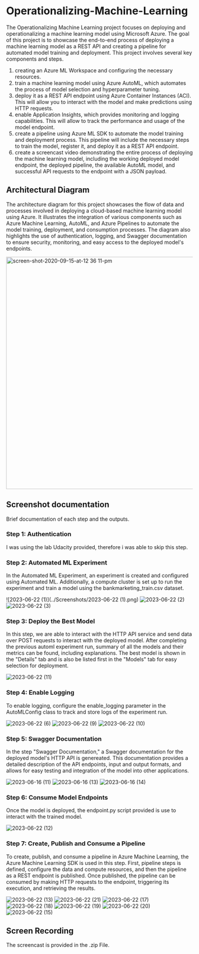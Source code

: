 # Operationalizing-Machine-Learning

The Operationalizing Machine Learning project focuses on deploying and operationalizing a machine learning model using Microsoft Azure. The goal of this project is to showcase the end-to-end process of deploying a machine learning model as a REST API and creating a pipeline for automated model training and deployment.
This project involves several key components and steps. 

1. creating an Azure ML Workspace and configuring the necessary resources. 
2. train a machine learning model using Azure AutoML, which automates the process of model selection and hyperparameter tuning.
3. deploy it as a REST API endpoint using Azure Container Instances (ACI). This will allow you to interact with the model and make predictions using HTTP requests.
4.  enable Application Insights, which provides monitoring and logging capabilities. This will allow to track the performance and usage of the model endpoint.
5. create a pipeline using Azure ML SDK to automate the model training and deployment process. This pipeline will include the necessary steps to train the model, register it, and deploy it as a REST API endpoint.
6. create a screencast video demonstrating the entire process of deploying the machine learning model, including the working deployed model endpoint, the deployed pipeline, the available AutoML model, and successful API requests to the endpoint with a JSON payload.



## Architectural Diagram
The architecture diagram for this project showcases the flow of data and processes involved in deploying a cloud-based machine learning model using Azure. It illustrates the integration of various components such as Azure Machine Learning, AutoML, and Azure Pipelines to automate the model training, deployment, and consumption processes. The diagram also highlights the use of authentication, logging, and Swagger documentation to ensure security, monitoring, and easy access to the deployed model's endpoints.

<img width="626" alt="screen-shot-2020-09-15-at-12 36 11-pm" src="https://github.com/ewellmann/Operationalizing-Machine-Learning/assets/59996314/0bbea764-8936-4103-b497-3d4a6ee700c6">

## Screenshot documentation
Brief documentation of each step and the outputs.

### Step 1: Authentication
I was using the lab Udacity provided, therefore i was able to skip this step.

### Step 2: Automated ML Experiment

In the Automated ML Experiment, an experiment is created and configured using Automated ML. Additionally, a compute cluster is set up to run the experiment and train a model using the bankmarketing_train.csv dataset.

![2023-06-22 (1)](../Screenshots/2023-06-22 (1).png)
![2023-06-22 (2)](https://github.com/ewellmann/Operationalizing-Machine-Learning/assets/59996314/09754b8e-6507-437e-8e91-c7168152595e)
![2023-06-22 (3)](https://github.com/ewellmann/Operationalizing-Machine-Learning/assets/59996314/f13814c5-4bc6-463f-847c-52d3510c5af6)

### Step 3: Deploy the Best Model

In this step, we are able to interact with the HTTP API service and send data over POST requests to interact with the deployed model. After completing the previous automl experiment run, summary of all the models and their metrics can be found, including explanations. The best model is shown in the "Details" tab and is also be listed first in the "Models" tab for easy selection for deployment.

![2023-06-22 (11)](https://github.com/ewellmann/Operationalizing-Machine-Learning/assets/59996314/4bba5f00-7445-438f-a36d-29613aa956b8)

### Step 4: Enable Logging

To enable logging, configure the enable_logging parameter in the AutoMLConfig class to track and store logs of the experiment run.

![2023-06-22 (6)](https://github.com/ewellmann/Operationalizing-Machine-Learning/assets/59996314/f0af444f-f538-48dd-ba4e-ec8442a89ece)
![2023-06-22 (9)](https://github.com/ewellmann/Operationalizing-Machine-Learning/assets/59996314/c8c3dc71-3698-4235-8387-3032457259fb)
![2023-06-22 (10)](https://github.com/ewellmann/Operationalizing-Machine-Learning/assets/59996314/7ab264a5-340b-4a5d-a6fd-224c5a75871d)

### Step 5: Swagger Documentation

In the step "Swagger Documentation," a Swagger documentation for the deployed model's HTTP API is genereated. This documentation provides a detailed description of the API endpoints, input and output formats, and allows for easy testing and integration of the model into other applications.

![2023-06-16 (11)](https://github.com/ewellmann/Operationalizing-Machine-Learning/assets/59996314/fd00772f-8f41-41cd-af63-32f616f90ec2)
![2023-06-16 (13)](https://github.com/ewellmann/Operationalizing-Machine-Learning/assets/59996314/e8ed7681-bbb7-4030-b983-3739a23381f3)
![2023-06-16 (14)](https://github.com/ewellmann/Operationalizing-Machine-Learning/assets/59996314/c29c8a63-614f-4fff-9c1b-57539c53a862)

### Step 6: Consume Model Endpoints
Once the model is deployed, the endpoint.py script provided is use to interact with the trained model. 

![2023-06-22 (12)](https://github.com/ewellmann/Operationalizing-Machine-Learning/assets/59996314/c02f654f-39d1-476d-b320-67d792c5958f)

### Step 7: Create, Publish and Consume a Pipeline

To create, publish, and consume a pipeline in Azure Machine Learning, the Azure Machine Learning SDK is used in this step. First, pipeline steps is defined, configure the data and compute resources, and then the pipeline as a REST endpoint is published. Once published, the pipeline can be consumed by making HTTP requests to the endpoint, triggering its execution, and retrieving the results.

![2023-06-22 (13)](https://github.com/ewellmann/Operationalizing-Machine-Learning/assets/59996314/6b87cc40-65c6-49c7-b67a-b483d6ef2936)
![2023-06-22 (21)](https://github.com/ewellmann/Operationalizing-Machine-Learning/assets/59996314/ba6dc349-627f-4a4c-8d1b-f6113b24467f)
![2023-06-22 (17)](https://github.com/ewellmann/Operationalizing-Machine-Learning/assets/59996314/f6d1912c-6d1a-4fdf-a2bd-71b27df0a2a7)
![2023-06-22 (18)](https://github.com/ewellmann/Operationalizing-Machine-Learning/assets/59996314/8b395a64-9406-452c-bdc7-3a57937a25ca)
![2023-06-22 (19)](https://github.com/ewellmann/Operationalizing-Machine-Learning/assets/59996314/ab860655-aec9-4e2c-81cf-c5e1ffe2ee5e)
![2023-06-22 (20)](https://github.com/ewellmann/Operationalizing-Machine-Learning/assets/59996314/f677ed43-89ed-4ac8-b715-717fd2ace09b)
![2023-06-22 (15)](https://github.com/ewellmann/Operationalizing-Machine-Learning/assets/59996314/b7342d07-c2a1-402b-807c-1198dee9170a)


## Screen Recording
The screencast is provided in the .zip File.


